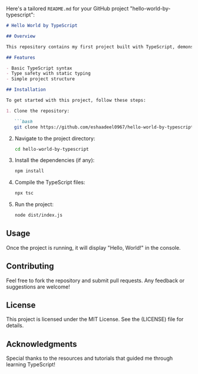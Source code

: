 Here's a tailored `README.md` for your GitHub project "hello-world-by-typescript":

```markdown
# Hello World by TypeScript

## Overview

This repository contains my first project built with TypeScript, demonstrating the basics of the language and its syntax. The project outputs a simple "Hello, World!" message and serves as an introduction to TypeScript concepts.

## Features

- Basic TypeScript syntax
- Type safety with static typing
- Simple project structure

## Installation

To get started with this project, follow these steps:

1. Clone the repository:

   ```bash
   git clone https://github.com/eshaadeel0967/hello-world-by-typescript.git
   ```

2. Navigate to the project directory:

   ```bash
   cd hello-world-by-typescript
   ```

3. Install the dependencies (if any):

   ```bash
   npm install
   ```

4. Compile the TypeScript files:

   ```bash
   npx tsc
   ```

5. Run the project:

   ```bash
   node dist/index.js
   ```

## Usage

Once the project is running, it will display "Hello, World!" in the console.

## Contributing

Feel free to fork the repository and submit pull requests. Any feedback or suggestions are welcome!

## License

This project is licensed under the MIT License. See the (LICENSE) file for details.

## Acknowledgments

Special thanks to the resources and tutorials that guided me through learning TypeScript!

```
